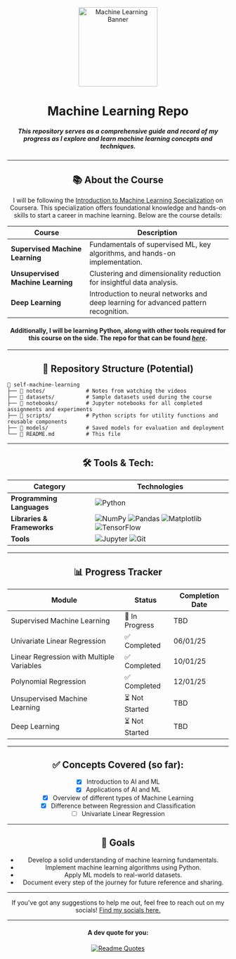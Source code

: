 <div align="center">

<img src="https://cdn-icons-png.freepik.com/512/16147/16147366.png" alt="Machine Learning Banner" height="180">

# Machine Learning Repo

##### This repository serves as a comprehensive guide and record of my progress as I explore and learn machine learning concepts and techniques.

---


## 📚 About the Course

I will be following the [Introduction to Machine Learning Specialization](https://www.coursera.org/specializations/machine-learning-introduction) on Coursera. This specialization offers foundational knowledge and hands-on skills to start a career in machine learning. Below are the course details:

| **Course**                                   | **Description**                                                                                      |
|---------------------------------------------|------------------------------------------------------------------------------------------------------|
| **Supervised Machine Learning**            | Fundamentals of supervised ML, key algorithms, and hands-on implementation.                        |
| **Unsupervised Machine Learning**          | Clustering and dimensionality reduction for insightful data analysis.                              |
| **Deep Learning**                          | Introduction to neural networks and deep learning for advanced pattern recognition.                |

#### Additionally, I will be learning Python, along with other tools required for this course on the side. The repo for that can be found [*here*](https://github.com/rajin-khan/python-self).

---

## 🧩 Repository Structure (Potential)

<div align = "left">

```plaintext
📂 self-machine-learning
├── 📁 notes/             # Notes from watching the videos
├── 📁 datasets/          # Sample datasets used during the course
├── 📁 notebooks/         # Jupyter notebooks for all completed assignments and experiments
├── 📁 scripts/           # Python scripts for utility functions and reusable components
├── 📁 models/            # Saved models for evaluation and deployment
└── 📄 README.md          # This file
```
</div>

---

## 🛠️ Tools & Tech:

| **Category**              | **Technologies**                                                                          |
|---------------------------|------------------------------------------------------------------------------------------|
| **Programming Languages** | ![Python](https://img.shields.io/badge/Python-3776AB?style=for-the-badge&logo=python&logoColor=white) |
| **Libraries & Frameworks**| ![NumPy](https://img.shields.io/badge/NumPy-013243?style=for-the-badge&logo=numpy&logoColor=white) ![Pandas](https://img.shields.io/badge/Pandas-150458?style=for-the-badge&logo=pandas&logoColor=white) ![Matplotlib](https://img.shields.io/badge/Matplotlib-11557C?style=for-the-badge&logo=python&logoColor=white) ![TensorFlow](https://img.shields.io/badge/TensorFlow-FF6F00?style=for-the-badge&logo=tensorflow&logoColor=white) |
| **Tools**                 | ![Jupyter](https://img.shields.io/badge/Jupyter-F37626?style=for-the-badge&logo=jupyter&logoColor=white) ![Git](https://img.shields.io/badge/Git-F05032?style=for-the-badge&logo=git&logoColor=white) |

---

## 📊 Progress Tracker

| **Module**                                  | **Status**      | **Completion Date** |
|---------------------------------------------|-----------------|---------------------|
| Supervised Machine Learning                 | 🔄 In Progress  | TBD                  |
| Univariate Linear Regression                | ✅ Completed    | 06/01/25             |
| Linear Regression with Multiple Variables   | ✅ Completed    | 10/01/25             |
| Polynomial Regression                       | ✅ Completed    | 12/01/25             |
| Unsupervised Machine Learning               | ⏳ Not Started  | TBD                  |
| Deep Learning                               | ⏳ Not Started  | TBD                  |

---

## ✅ Concepts Covered (so far):

- [X] Introduction to AI and ML
- [X] Applications of AI and ML
- [X] Overview of different types of Machine Learning
- [X] Difference between Regression and Classification
- [ ] Univariate Linear Regression

---

## 🌟 Goals

- Develop a solid understanding of machine learning fundamentals.
- Implement machine learning algorithms using Python.
- Apply ML models to real-world datasets.
- Document every step of the journey for future reference and sharing.

---

If you've got any suggestions to help me out, feel free to reach out on my socials! [Find my socials here.](https://github.com/rajin-khan)

---

#### A dev quote for you:

[![Readme Quotes](https://quotes-github-readme.vercel.app/api?border=truel&type=horizontal&theme=nord)](https://github.com/piyushsuthar/github-readme-quotes)

</div>